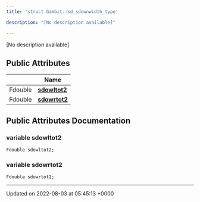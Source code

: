 ```yaml
---
title: 'struct Gambit::sd_sdownwidth_type'

description: "[No description available]"

---
```









[No description available]

## Public Attributes

|                | Name           |
| -------------- | -------------- |
| Fdouble | **[sdowltot2](/documentation/code/darkbit/classes/structgambit_1_1sd__sdownwidth__type/#variable-sdowltot2)**  |
| Fdouble | **[sdowrtot2](/documentation/code/darkbit/classes/structgambit_1_1sd__sdownwidth__type/#variable-sdowrtot2)**  |

## Public Attributes Documentation

### variable sdowltot2

```
Fdouble sdowltot2;
```


### variable sdowrtot2

```
Fdouble sdowrtot2;
```


-------------------------------

Updated on 2022-08-03 at 05:45:13 +0000